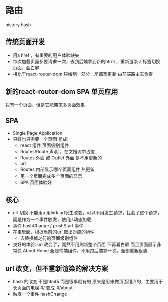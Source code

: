 # 路由

history hash

## 传统页面开发
  - 用a href ，有重要的用户体验缺失
  - 每次加载页面都要请求一次，去到后端拿到新的html ，重新渲染
    a 标签切换页面，会白屏
  - 相比于react-router-dom 只绘制一部分，局部热更新
    由前端路由去负责

## 新的react-router-dom SPA 单页应用
  只有一个页面，但是它能带来多页面效果

## SPA
  - Single Page Application
  - 只有也只需要一个页面
    组成:
      - react 组件
        页面级别组件
      - Routes/Route 声明 ，在文档流中占位
      - Routes 外面 或 Outlet 外面 是不用更新的
      - url
      - Routes 内部显示哪个页面组件  热更新
      - 用一个页面完成多个页面的显示
      - SPA 页面体验好

## 核心
  - url 切换
    不能用a 用link
    url发生改变，可以不用发生请求，拦截了这个请求，而是作为一个事件触发，使用js动态加载
  - 事件 hashChange / pushStart 事件
  - 在事里面，根据当前的url 取出对应的组件
    - 去替换掉之前的页面级别组件
  - 良好的体验:
    url 改变了，竟然不用刷新整个页面
    不再看白屏
    而且页面展示非常快
    About Home 全是前端组件，不用跑后端拿一次，全部重新组装


## url 改变，但不重新渲染的解决方案
  - hash 的改变 不是html5 而是很早就有的
    原来是用来做页面锚点的，主要用于长页面的电梯
    #/  变成 #/about 
  - 触发一个事件
    hashChange 